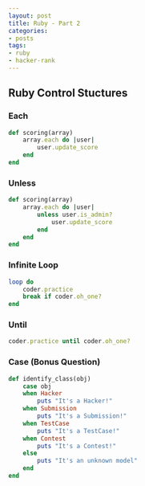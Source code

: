 ```yaml
---
layout: post
title: Ruby - Part 2
categories: 
- posts
tags:
- ruby
- hacker-rank
---
```

## Ruby Control Stuctures

### Each
```ruby
def scoring(array)
    array.each do |user|
        user.update_score
    end
end
```

### Unless
```ruby
def scoring(array)
    array.each do |user|
        unless user.is_admin?
            user.update_score
        end
    end
end
```

<!--break-->

### Infinite Loop
```ruby
loop do
    coder.practice
    break if coder.oh_one?
end
```

### Until
```ruby
coder.practice until coder.oh_one?
```

### Case (Bonus Question)
```ruby
def identify_class(obj)
    case obj
    when Hacker
        puts "It's a Hacker!"
    when Submission
        puts "It's a Submission!"
    when TestCase
        puts "It's a TestCase!"
    when Contest
        puts "It's a Contest!"
    else
        puts "It's an unknown model"
    end
end
```